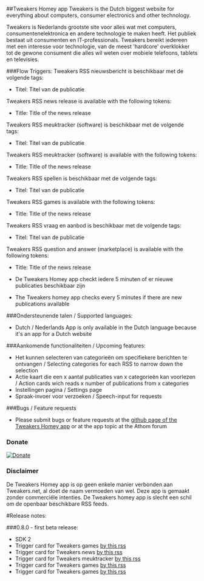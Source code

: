 ##Tweakers Homey app
Tweakers is the Dutch biggest website for everything about  computers, consumer electronics and other technology.

Tweakers is Nederlands grootste site voor alles wat met computers, consumentenelektronica en andere technologie te maken heeft. Het publiek bestaat uit consumenten en IT-professionals. Tweakers bereikt iedereen met een interesse voor technologie, van de meest 'hardcore' overklokker tot de gewone consument die alles wil weten over mobiele telefoons, tablets en televisies.

###Flow Triggers:
Tweakers RSS nieuwsbericht is beschikbaar met de volgende tags:
* Titel: Titel van de publicatie

Tweakers RSS news release is available with the following tokens:
* Title: Title of the news release

Tweakers RSS meuktracker (software) is beschikbaar met de volgende tags:
* Titel: Titel van de publicatie

Tweakers RSS meuktracker (software) is available with the following tokens:
* Title: Title of the news release

Tweakers RSS spellen is beschikbaar met de volgende tags:
* Titel: Titel van de publicatie

Tweakers RSS games is available with the following tokens:
* Title: Title of the news release

Tweakers RSS vraag en aanbod is beschikbaar met de volgende tags:
* Titel: Titel van de publicatie

Tweakers RSS question and answer (marketplace) is available with the following tokens:
* Title: Title of the news release

* De Tweakers Homey app checkt iedere 5 minuten of er nieuwe publicaties beschikbaar zijn
* The Tweakers homey app checks every 5 minutes if there are new publications available

###Ondersteunende talen / Supported languages:
* Dutch / Nederlands
App is only available in the Dutch language because it's an app for a Dutch website

###Aankomende functionaliteiten / Upcoming features:
* Het kunnen selecteren van categorieën om specifiekere berichten te ontvangen / Selecting categories for each RSS to narrow down the selection
* Actie kaart die een x aantal publicaties van x categorieën kan voorlezen / Action cards wich reads  x number of publications from x categories
* Instellingen pagina / Settings page
* Spraak-invoer voor verzoeken / Speech-input for requests

###Bugs / Feature requests
* Please submit bugs or feature requests at the [github page of the Tweakers Homey app](https://github.com/lubbertkramer/net.tweakers.homey) or at the app topic at the Athom forum


### Donate
[![Donate](https://www.paypalobjects.com/webstatic/en_US/i/btn/png/btn_donate_92x26.png)](https://paypal.me/lubbertkramer)

### Disclaimer
De Tweakers Homey app is op geen enkele manier verbonden aan Tweakers.net, al doet de naam vermoeden van wel. Deze app is gemaakt zonder commerciële intenties.
De Tweakers homey app is slecht een schil om de openbaar beschikbare RSS feeds.

#Release notes:

###0.8.0 - first beta release:
* SDK 2
* Trigger card for Tweakers games [by this rss](http://feeds.feedburner.com/tweakers/mixed)
* Trigger card for Tweakers news [by this rss](http://feeds.feedburner.com/tweakers/nieuws)
* Trigger card for Tweakers meuktracker [by this rss](http://feeds.feedburner.com/tweakers/meuktracker)
* Trigger card for Tweakers games [by this rss](http://feeds.feedburner.com/tweakers/games)
* Trigger card for Tweakers games [by this rss](https://tweakers.net/feeds/va.xml)
